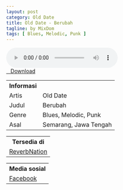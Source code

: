 ```yaml
---
layout: post
category: Old Date
title: Old Date - Berubah
tagline: by MixDom
tags: [ Blues, Melodic, Punk ]
---
```


<audio class='js-player' style="--plyr-color-main: #212121;" controls>
<source src="https://drive.google.com/uc?authuser=0&id=16EnhE7Nbn7i5yVepVhPwAvArjt3XfuXD&export=download" type="audio/mp3">
</audio>

<!--more-->

<div class="post-button text-center">
<a target="_blank" class="btn" href="https://drive.google.com/uc?authuser=0&id=16EnhE7Nbn7i5yVepVhPwAvArjt3XfuXD&export=download">
<i class="fa fa-caret-down" aria-hidden="true"></i>&nbsp; &nbsp;Download
</a>
</div>

<table>
<tr>
<th>Informasi</th>
<th></th>
</tr>
<tr>
<td>Artis</td>
<td>Old Date</td>
</tr>
<tr>
<td>Judul</td>
<td>Berubah</td>
</tr>
<tr>
<td>Genre</td>
<td>Blues, Melodic, Punk</td>
</tr>
<tr>
<td>Asal</td>
<td>Semarang, Jawa Tengah</td>
</tr>
</table>

<table>
<tr>
<th>Tersedia di</th>
</tr>
<tr>
<td><a href="https://www.reverbnation.com/olddate" target="_blank">ReverbNation</a></td>
</tr>
</table>

<table>
<tr>
<th>Media sosial</th>
</tr>
<tr>
<td><a href="https://facebook.com/people/Old-Date-Melodic/100063629473948/" target="_blank">Facebook</a></td>
</tr>
</table>
